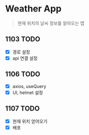 # Weather App

> 현재 위치의 날씨 정보를 알아오는 앱

## 1103 TODO

- [x] 경로 설정
- [x] api 연결 설정

## 1106 TODO

- [x] axios, useQuery
- [x] UI, helmet 설정

## 1107 TODO

- [x] 현재 위치 얻어오기
- [x] 배포
